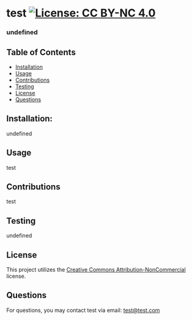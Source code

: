 # test [![License: CC BY-NC 4.0](https://licensebuttons.net/l/by-nc/4.0/80x15.png)](https://creativecommons.org/licenses/by-nc/4.0/)
### undefined
## Table of Contents
- [Installation](#installation)
- [Usage](#usage)
- [Contributions](#contributions)
- [Testing](#testing)
- [License](#license)
- [Questions](#questions)
## Installation:
undefined
## Usage
test
## Contributions
test
## Testing
undefined
## License
This project utilizes the <a href="https://creativecommons.org/licenses/by-nc/4.0/">Creative Commons Attribution-NonCommercial</a> license.
## Questions
For questions, you may contact test via email: <a href="mailto:test@test.com">test@test.com</a>